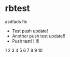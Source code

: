 # rbtest

asdfads
fix
- Test push update!
- Another push test update!!
- Push test!
!
!!!

1 2 3 4 5
6 7 8 9 10
